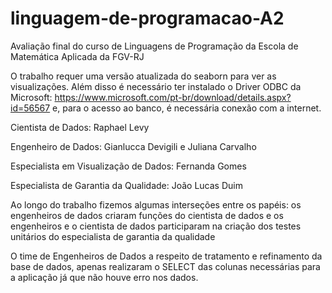 # linguagem-de-programacao-A2
Avaliação final do curso de Linguagens de Programação da Escola de Matemática Aplicada da FGV-RJ

O trabalho requer uma versão atualizada do seaborn para ver as visualizações. Além disso é necessário ter instalado o Driver ODBC da Microsoft: https://www.microsoft.com/pt-br/download/details.aspx?id=56567 e, para o acesso ao banco, é necessária conexão com a internet.

Cientista de Dados: Raphael Levy 

Engenheiro de Dados: Gianlucca Devigili e Juliana Carvalho

Especialista em Visualização de Dados: Fernanda Gomes

Especialista de Garantia da Qualidade: João Lucas Duim

Ao longo do trabalho fizemos algumas interseções entre os papéis: os engenheiros de dados criaram funções do cientista de dados e os engenheiros e o cientista de dados participaram na criação dos testes unitários do especialista de garantia da qualidade

O time de Engenheiros de Dados a respeito de tratamento e refinamento da base de dados, apenas realizaram o SELECT das colunas necessárias para a aplicação já que não houve erro nos dados.
